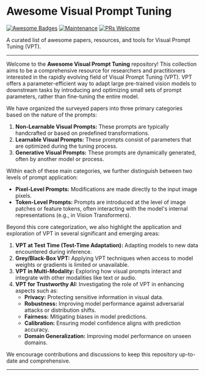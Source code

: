# Awesome Visual Prompt Tuning
[![Awesome Badges](https://img.shields.io/badge/badges-awesome-green.svg)](https://github.com/Naereen/badges) 
[![Maintenance](https://img.shields.io/badge/Maintained%3F-yes-green.svg)]()
[![PRs Welcome](https://img.shields.io/badge/PRs-welcome-brightgreen.svg?style=flat-square)](http://makeapullrequest.com)


A curated list of awesome papers, resources, and tools for Visual Prompt Tuning (VPT).

---
Welcome to the **Awesome Visual Prompt Tuning** repository! This collection aims to be a comprehensive resource for researchers and practitioners interested in the rapidly evolving field of Visual Prompt Tuning (VPT). VPT offers a parameter-efficient way to adapt large pre-trained vision models to downstream tasks by introducing and optimizing small sets of prompt parameters, rather than fine-tuning the entire model.

We have organized the surveyed papers into three primary categories based on the nature of the prompts:

1.  **Non-Learnable Visual Prompts:** These prompts are typically handcrafted or based on predefined transformations.
2.  **Learnable Visual Prompts:** These prompts consist of parameters that are optimized during the tuning process.
3.  **Generative Visual Prompts:** These prompts are dynamically generated, often by another model or process.

Within each of these main categories, we further distinguish between two levels of prompt application:

* **Pixel-Level Prompts:** Modifications are made directly to the input image pixels.
* **Token-Level Prompts:** Prompts are introduced at the level of image patches or feature tokens, often interacting with the model's internal representations (e.g., in Vision Transformers).

Beyond this core categorization, we also highlight the application and exploration of VPT in several significant and emerging areas:

1.  **VPT at Test Time (Test-Time Adaptation):** Adapting models to new data encountered during inference.
2.  **Grey/Black-Box VPT:** Applying VPT techniques when access to model weights or gradients is limited or unavailable.
3.  **VPT in Multi-Modality:** Exploring how visual prompts interact and integrate with other modalities like text or audio.
4.  **VPT for Trustworthy AI:** Investigating the role of VPT in enhancing aspects such as:
    * **Privacy:** Protecting sensitive information in visual data.
    * **Robustness:** Improving model performance against adversarial attacks or distribution shifts.
    * **Fairness:** Mitigating biases in model predictions.
    * **Calibration:** Ensuring model confidence aligns with prediction accuracy.
    * **Domain Generalization:** Improving model performance on unseen domains.

We encourage contributions and discussions to keep this repository up-to-date and comprehensive.

---

